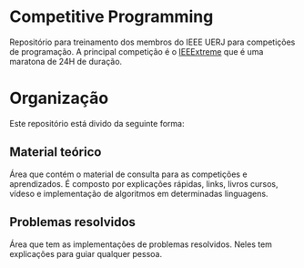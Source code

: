 # Competitive Programming
Repositório para treinamento dos membros do IEEE UERJ para competições de programação. A principal competição é o [IEEExtreme](https://ieeextreme.org/) que é uma maratona de 24H de duração.

# Organização
Este repositório está divido da seguinte forma:

## Material teórico
Área que contém o material de consulta para as competições e aprendizados. É composto por explicações rápidas, links, livros cursos, vídeso e implementação de algoritmos em determinadas linguagens.

## Problemas resolvidos
Área que tem as implementações de problemas resolvidos. Neles tem explicações para guiar qualquer pessoa.